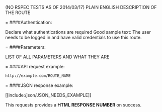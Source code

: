 <!-- --- title: GET /notifications -->

(NO RSPEC TESTS AS OF 2014/03/17)
PLAIN ENGLISH DESCRIPTION OF THE ROUTE

=
####Authentication:

Declare what authentications are required
Good sample text: The user needs to be logged in and have valid credentials to use this route.

=
####Parameters:

LIST OF ALL PARAMETERS AND WHAT THEY ARE

=
####API request example:
```html
http://example.com/ROUTE_NAME
```

=
####JSON response example:

[[include:/json/JSON_NEEDS_EXAMPLE]]

This requests provides a <strong>HTML RESPONSE NUMBER</strong> on success.